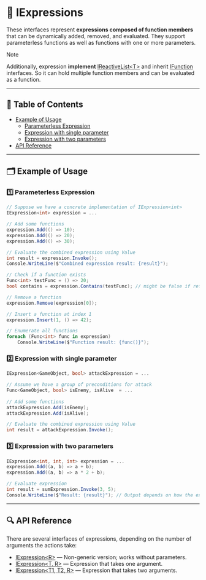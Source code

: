 # 🧩 IExpressions

These interfaces represent **expressions composed of function members** that can be dynamically added, removed, and
evaluated. They support parameterless functions as well as functions with one or more parameters.

> [!NOTE]  
> Additionally, expression **implement** [IReactiveList&lt;T&gt;](../Collections/IReactiveList.md)
> and inherit [IFunction](../Functions/IFunctions.md) interfaces.
> So it can hold multiple function members and can be evaluated as a function.

---

## 📑 Table of Contents

- [Example of Usage](#-example-of-usage)
    - [Parameterless Expression](#ex-1)
    - [Expression with single parameter](#ex-2)
    - [Expression with two parameters](#ex-3)
- [API Reference](#-api-reference)

---

## 🗂 Example of Usage

<div id="ex-1"></div>

### 1️⃣ Parameterless Expression 

```csharp
// Suppose we have a concrete implementation of IExpression<int>
IExpression<int> expression = ...

// Add some functions
expression.Add(() => 10);
expression.Add(() => 20);
expression.Add(() => 30);

// Evaluate the combined expression using Value
int result = expression.Invoke();
Console.WriteLine($"Combined expression result: {result}");

// Check if a function exists
Func<int> testFunc = () => 20;
bool contains = expression.Contains(testFunc); // might be false if reference differs

// Remove a function
expression.Remove(expression[0]);

// Insert a function at index 1
expression.Insert(1, () => 42);

// Enumerate all functions
foreach (Func<int> func in expression)
    Console.WriteLine($"Function result: {func()}");
```

<div id="ex-2"></div>

### 2️⃣ Expression with single parameter

```csharp
IExpression<GameObject, bool> attackExpression = ...

// Assume we have a group of preconditions for attack
Func<GameObject, bool> isEnemy, isAlive  = ...
    
// Add some functions
attackExpression.Add(isEnemy);
attackExpression.Add(isAlive);

// Evaluate the combined expression using Value
int result = attackExpression.Invoke();
```

<div id="ex-3"></div>

### 3️⃣ Expression with two parameters

```csharp
IExpression<int, int, int> expression = ...
expression.Add((a, b) => a + b);
expression.Add((a, b) => a * 2 + b);

// Evaluate expression
int result = sumExpression.Invoke(3, 5);
Console.WriteLine($"Result: {result}"); // Output depends on how the expression combines functions
```

---

## 🔍 API Reference

There are several interfaces of expressions, depending on the number of arguments the actions take:

- [IExpression&lt;R&gt;](IExpression.md) — Non-generic version; works without parameters.
- [IExpression&lt;T, R&gt;](IExpression%601.md) — Expression that takes one argument.
- [IExpression&lt;T1, T2, R&gt;](IExpression%602.md) — Expression that takes two arguments.
